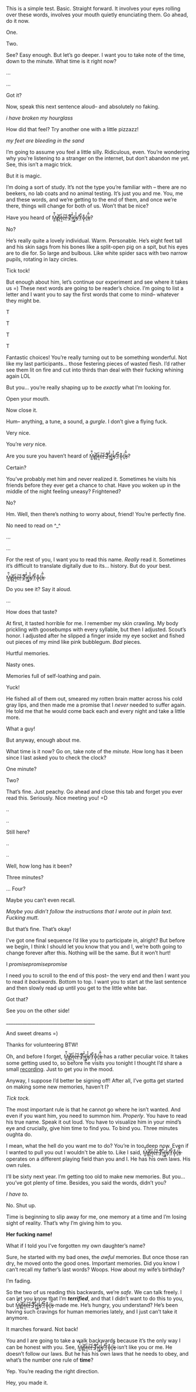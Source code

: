  

This is a simple test. Basic. Straight forward. It involves your eyes rolling over these words, involves your mouth quietly enunciating them. Go ahead, do it now. 

One. 

Two. 

See? Easy enough. But let’s go deeper.  I want you to take note of the time, down to the minute. What time is it right now?

…

…

Got it?

Now, speak this next sentence aloud– and absolutely no faking.

*i have broken my hourglass*

How did that feel? Try another one with a little pizzazz!

*my feet are bleeding in the sand*

I’m going to assume you feel a little silly. Ridiculous, even. You’re wondering why you’re listening to a stranger on the internet, but don’t abandon me yet. See, this isn’t a magic trick.

But it is magic. 

I’m doing a sort of study. It’s not the type you’re familiar with – there are no beekers, no lab coats and no animal testing. It’s just you and me. You, me and these words, and we’re getting to the end of them, and once we’re there, things will change for both of us. Won’t that be nice?

Have you heard of M̴̱̺̒͌i̸̻̘͝s̶͙̹̅ẗ̵̩̰́e̶̤͛͝ṟ̶̎ ̴̱̋͠T̸̜̏i̶̹̐̔͜c̶͚͖̑k̸͓̾̽ ̴̗̔̐Ṫ̷̠͊ō̴̢͉͊c̵̰̒k̵̟̿͐?

No?

He’s really quite a lovely individual. Warm. Personable. He’s eight feet tall and his skin sags from his bones like a split-open pig on a spit, but his eyes are to die for. So large and bulbous. Like white spider sacs with two narrow pupils, rotating in lazy circles. 

Tick tock!

But enough about him, let’s continue our experiment and see where it takes us =) These next words are going to be reader’s choice. I’m going to list a letter and I want you to say the first words that come to mind– whatever they might be.

T

T

T

T

Fantastic choices! You’re really turning out to be something wonderful. Not like my last participants… those festering pieces of wasted flesh. I’d rather see them lit on fire and cut into thirds than deal with their fucking whining again LOL

But you… you’re really shaping up to be *exactly* what I’m looking for. 

Open your mouth. 

Now close it. 

Hum– anything, a tune, a sound, a *gurgle*. I don’t give a flying fuck. 

Very nice. 

You’re *very* nice. 

Are you sure you haven’t heard of M̴̱̺̒͌i̸̻̘͝s̶͙̹̅ẗ̵̩̰́e̶̤͛͝ṟ̶̎ ̴̱̋͠T̸̜̏i̶̹̐̔͜c̶͚͖̑k̸͓̾̽ ̴̗̔̐Ṫ̷̠͊ō̴̢͉͊c̵̰̒k̵̟̿͐?

Certain?

You’ve probably met him and never realized it. Sometimes he visits his friends before they ever get a chance to chat. Have you woken up in the middle of the night feeling uneasy? Frightened?

No?

Hm. Well, then there’s nothing to worry about, friend! You’re perfectly fine. 

No need to read on \^\_\^

…

...

For the rest of you, I want you to read this name. *Really* read it. Sometimes it’s difficult to translate digitally due to its… history. But do your best.

M̴̱̺̒͌i̸̻̘͝s̶͙̹̅ẗ̵̩̰́e̶̤͛͝ṟ̶̎ ̴̱̋͠T̸̜̏i̶̹̐̔͜c̶͚͖̑k̸͓̾̽ ̴̗̔̐Ṫ̷̠͊ō̴̢͉͊c̵̰̒k̵̟̿͐

Do you see it? Say it aloud.

…

How does that taste? 

At first, it tasted horrible for me. I remember my skin crawling. My body prickling with goosebumps with every syllable, but then I adjusted. Scout’s honor. I adjusted after he slipped a finger inside my eye socket and fished out pieces of my mind like pink bubblegum. *Bad* pieces.

Hurtful memories.

Nasty ones.

Memories full of self-loathing and pain.

Yuck!

He fished all of them out, smeared my rotten brain matter across his cold gray lips, and then made me a promise that I *never* needed to suffer again. He told me that he would come back each and every night and take a little more.

What a guy!

But anyway, enough about me.

What time is it now? Go on, take note of the *minute*. How long has it been since I last asked you to check the clock?

One minute?

Two?

That’s fine. Just peachy. Go ahead and close this tab and forget you ever read this. Seriously. Nice meeting you! =D

..

..

Still here?

..

..

Well, how long has it been?

Three minutes? 

… Four? 

Maybe you can’t even recall. 

*Maybe you didn’t follow the instructions that I wrote out in plain text. Fucking mutt.*

But that’s fine. That’s okay!

I’ve got one final sequence I’d like you to participate in, alright? But before we begin, I think I should let you know that you and I, we’re both going to change forever after this. Nothing will be the same. But it won’t hurt!

I *promisepromisepromise*

I need you to scroll to the end of this post– the very end and then I want you to read it *backwards*. Bottom to top. I want you to start at the last sentence and then slowly read up until you get to the little white bar. 

Got that?

See you on the other side!

\_\_\_\_\_\_\_\_\_\_\_\_\_\_\_\_\_\_\_\_\_\_\_\_\_\_\_\_\_\_\_\_\_\_\_\_\_\_

And sweet dreams =)

Thanks for volunteering BTW!

Oh, and before I forget, M̴̱̺̒͌i̸̻̘͝s̶͙̹̅ẗ̵̩̰́e̶̤͛͝ṟ̶̎ ̴̱̋͠T̸̜̏i̶̹̐̔͜c̶͚͖̑k̸͓̾̽ ̴̗̔̐Ṫ̷̠͊ō̴̢͉͊c̵̰̒k̵̟̿͐ has a rather peculiar voice. It takes some getting used to, so before he visits you tonight I thought I’d share a small [recording](https://soundcloud.com/user-680217686/mister-tick-tock?utm_source=clipboard&utm_medium=text&utm_campaign=social_sharing). Just to get you in the mood.

Anyway, I suppose I’d better be signing off! After all, I’ve gotta get started on making some new memories, haven’t I?

*Tick tock.*

The most important rule is that he cannot go where he isn’t wanted. And even if you want him, you need to summon him. *Properly*. You have to read his true name. Speak it out loud. You have to visualize him in your mind’s eye and crucially, give him time to find you. To bind you. Three minutes oughta do.

I mean, what the hell do you want me to do? You’re in too deep now. Even if I wanted to pull you out I wouldn't be able to. Like I said, M̴̱̺̒͌i̸̻̘͝s̶͙̹̅ẗ̵̩̰́e̶̤͛͝ṟ̶̎ ̴̱̋͠T̸̜̏i̶̹̐̔͜c̶͚͖̑k̸͓̾̽ ̴̗̔̐Ṫ̷̠͊ō̴̢͉͊c̵̰̒k̵̟̿͐ operates on a different playing field than you and I. He has his own laws. His own rules. 

I’ll be sixty next year. I’m getting too old to make new memories. But you… you’ve got plenty of time. Besides, you said the words, didn’t you?

*I have to.* 

No. Shut up.

Time is beginning to slip away for me, one memory at a time and I’m losing sight of reality. That’s why I’m giving him to you.

**Her fucking name!**

What if I told you I’ve forgotten my own daughter’s name? 

Sure, he started with my bad ones, the *awful* memories. But once those ran dry, he moved onto the good ones. Important memories. Did you know I can’t recall my father’s last words? Woops. How about my wife’s birthday?

I’m fading.

So the two of us reading this backwards, we’re *safe*. We can talk freely. I can let you know that I’m ***terrified***, and that I didn’t want to do this to you, but M̴̱̺̒͌i̸̻̘͝s̶͙̹̅ẗ̵̩̰́e̶̤͛͝ṟ̶̎ ̴̱̋͠T̸̜̏i̶̹̐̔͜c̶͚͖̑k̸͓̾̽ ̴̗̔̐Ṫ̷̠͊ō̴̢͉͊c̵̰̒k̵̟̿͐ made me. He’s hungry, you understand? He’s been having such cravings for human memories lately, and I just can’t take it anymore. 

It marches forward. Not back!

You and I are going to take a walk backwards because it’s the only way I can be honest with you. See, M̴̱̺̒͌i̸̻̘͝s̶͙̹̅ẗ̵̩̰́e̶̤͛͝ṟ̶̎ ̴̱̋͠T̸̜̏i̶̹̐̔͜c̶͚͖̑k̸͓̾̽ ̴̗̔̐Ṫ̷̠͊ō̴̢͉͊c̵̰̒k̵̟̿͐ isn’t like you or me. He doesn’t follow our laws. But he has his own laws that he needs to obey, and what’s the number one rule of **time**?

Yep. You’re reading the right direction.

Hey, you made it.